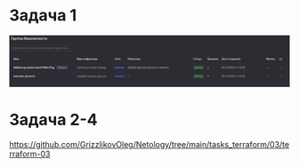 # Задача 1

![Группа Безопасности](https://github.com/GrizzlikovOleg/Netology/blob/main/tasks_terraform/03/task03terraform_SecG.png)

# Задача 2-4

https://github.com/GrizzlikovOleg/Netology/tree/main/tasks_terraform/03/terraform-03